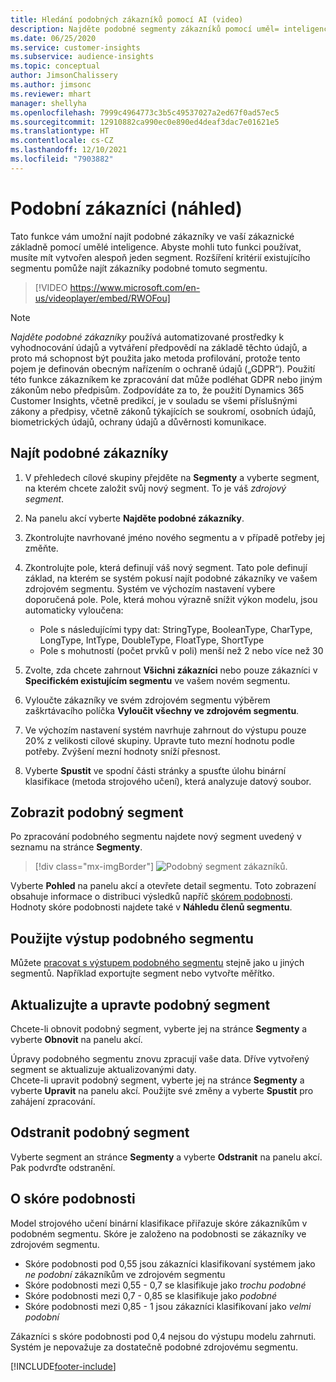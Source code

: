 ```yaml
---
title: Hledání podobných zákazníků pomocí AI (video)
description: Najděte podobné segmenty zákazníků pomocí uměl= inteligence.
ms.date: 06/25/2020
ms.service: customer-insights
ms.subservice: audience-insights
ms.topic: conceptual
author: JimsonChalissery
ms.author: jimsonc
ms.reviewer: mhart
manager: shellyha
ms.openlocfilehash: 7999c4964773c3b5c49537027a2ed67f0ad57ec5
ms.sourcegitcommit: 12910882ca990ec0e890ed4deaf3dac7e01621e5
ms.translationtype: HT
ms.contentlocale: cs-CZ
ms.lasthandoff: 12/10/2021
ms.locfileid: "7903882"
---
```

# <a name="similar-customers-preview"></a>Podobní zákazníci (náhled)

Tato funkce vám umožní najít podobné zákazníky ve vaší zákaznické základně pomocí umělé inteligence. Abyste mohli tuto funkci používat, musíte mít vytvořen alespoň jeden segment. Rozšíření kritérií existujícího segmentu pomůže najít zákazníky podobné tomuto segmentu.

> [!VIDEO https://www.microsoft.com/en-us/videoplayer/embed/RWOFou]

> [!NOTE]
> *Najděte podobné zákazníky* používá automatizované prostředky k vyhodnocování údajů a vytváření předpovědí na základě těchto údajů, a proto má schopnost být použita jako metoda profilování, protože tento pojem je definován obecným nařízením o ochraně údajů („GDPR“). Použití této funkce zákazníkem ke zpracování dat může podléhat GDPR nebo jiným zákonům nebo předpisům. Zodpovídáte za to, že použití Dynamics 365 Customer Insights, včetně predikcí, je v souladu se všemi příslušnými zákony a předpisy, včetně zákonů týkajících se soukromí, osobních údajů, biometrických údajů, ochrany údajů a důvěrnosti komunikace.

## <a name="finding-similar-customers"></a>Najít podobné zákazníky

1. V přehledech cílové skupiny přejděte na **Segmenty** a vyberte segment, na kterém chcete založit svůj nový segment. To je váš *zdrojový segment*.

1. Na panelu akcí vyberte **Najděte podobné zákazníky**.

1. Zkontrolujte navrhované jméno nového segmentu a v případě potřeby jej změňte.

1. Zkontrolujte pole, která definují váš nový segment. Tato pole definují základ, na kterém se systém pokusí najít podobné zákazníky ve vašem zdrojovém segmentu. Systém ve výchozím nastavení vybere doporučená pole.
  Pole, která mohou výrazně snížit výkon modelu, jsou automaticky vyloučena:
  
   - Pole s následujícími typy dat: StringType, BooleanType, CharType, LongType, IntType, DoubleType, FloatType, ShortType
   - Pole s mohutností (počet prvků v poli) menší než 2 nebo více než 30

1. Zvolte, zda chcete zahrnout **Všichni zákazníci** nebo pouze zákazníci v **Specifickém existujícím segmentu** ve vašem novém segmentu.

1. Vyloučte zákazníky ve svém zdrojovém segmentu výběrem zaškrtávacího políčka **Vyloučit všechny ve zdrojovém segmentu**.

1. Ve výchozím nastavení systém navrhuje zahrnout do výstupu pouze 20% z velikosti cílové skupiny. Upravte tuto mezní hodnotu podle potřeby. Zvýšení mezní hodnoty sníží přesnost.

1. Vyberte **Spustit** ve spodní části stránky a spusťte úlohu binární klasifikace (metoda strojového učení), která analyzuje datový soubor.

## <a name="view-the-similar-segment"></a>Zobrazit podobný segment

Po zpracování podobného segmentu najdete nový segment uvedený v seznamu na stránce **Segmenty**.

> [!div class="mx-imgBorder"]
> ![Podobný segment zákazníků.](media/expanded-segment.png "Podobný segment zákazníků")

Vyberte **Pohled** na panelu akcí a otevřete detail segmentu. Toto zobrazení obsahuje informace o distribuci výsledků napříč [skórem podobnosti](#about-similarity-scores). Hodnoty skóre podobnosti najdete také v **Náhledu členů segmentu**.

## <a name="use-the-output-of-a-similar-segment"></a>Použijte výstup podobného segmentu

Můžete [pracovat s výstupem podobného segmentu](segments.md) stejně jako u jiných segmentů. Například exportujte segment nebo vytvořte měřítko.

## <a name="refresh-and-edit-a-similar-segment"></a>Aktualizujte a upravte podobný segment

Chcete-li obnovit podobný segment, vyberte jej na stránce **Segmenty** a vyberte **Obnovit** na panelu akcí.

Úpravy podobného segmentu znovu zpracují vaše data. Dříve vytvořený segment se aktualizuje aktualizovanými daty.    
Chcete-li upravit podobný segment, vyberte jej na stránce **Segmenty** a vyberte **Upravit** na panelu akcí. Použijte své změny a vyberte **Spustit** pro zahájení zpracování.

## <a name="delete-a-similar-segment"></a>Odstranit podobný segment

Vyberte segment an stránce **Segmenty** a vyberte **Odstranit** na panelu akcí. Pak podvrďte odstranění.

## <a name="about-similarity-scores"></a>O skóre podobnosti

Model strojového učení binární klasifikace přiřazuje skóre zákazníkům v podobném segmentu. Skóre je založeno na podobnosti se zákazníky ve zdrojovém segmentu.

- Skóre podobnosti pod 0,55 jsou zákazníci klasifikovaní systémem jako *ne podobní* zákazníkům ve zdrojovém segmentu
- Skóre podobnosti mezi 0,55 - 0,7 se klasifikuje jako *trochu podobné*
- Skóre podobnosti mezi 0,7 - 0,85 se klasifikuje jako *podobné*
- Skóre podobnosti mezi 0,85 - 1 jsou zákazníci klasifikovaní jako *velmi podobní*

Zákazníci s skóre podobnosti pod 0,4 nejsou do výstupu modelu zahrnuti. Systém je nepovažuje za dostatečně podobné zdrojovému segmentu.


[!INCLUDE[footer-include](../includes/footer-banner.md)]